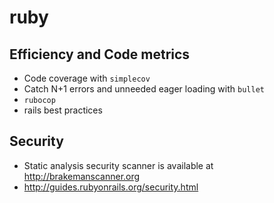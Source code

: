# ruby

## Efficiency and Code metrics

* Code coverage with `simplecov`
* Catch N+1 errors and unneeded eager loading with `bullet`
* `rubocop`
* rails best practices

## Security

* Static analysis security scanner is available at http://brakemanscanner.org
* http://guides.rubyonrails.org/security.html
